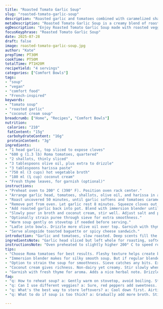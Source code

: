 ```yaml
---
title: "Roasted Tomato Garlic Soup"
slug: "roasted-tomato-garlic-soup"
description: "Roasted garlic and tomatoes combined with caramelized shallots, roasted red peppers added for sweetness. Olive oil and harissa paste bring depth. Slow roasting softens all. Pureed to creamy texture, tempered with vegetable broth and coconut cream for richness. Fresh thyme replaces basil as garnish. Soup reheats well, flavors meld overnight. Serve with toasted baguette or spiced cheese sandwich."
metaDescription: "Roasted Tomato Garlic Soup is a creamy blend of roasted garlic, tomatoes, and sweet shallots. Perfect warmth for any meal, hearty yet light."
ogDescription: "Enjoy Roasted Tomato Garlic Soup made with roasted veggies and coconut cream. A warming dish that blends comfort and unique flavor perfectly."
focusKeyphrase: "Roasted Tomato Garlic Soup"
date: 2025-07-28
draft: false
image: roasted-tomato-garlic-soup.jpg
author: "Kate"
prepTime: PT30M
cookTime: PT50M
totalTime: PT1H20M
recipeYield: "4 servings"
categories: ["Comfort Bowls"]
tags:
- "soup"
- "vegan"
- "comfort food"
- "French-inspired"
keywords:
- "tomato soup"
- "roasted garlic"
- "coconut cream soup"
breadcrumb: ["Home", "Recipes", "Comfort Bowls"]
nutrition: 
 calories: "210"
 fatContent: "15g"
 carbohydrateContent: "16g"
 proteinContent: "3g"
ingredients:
- "1 head garlic, top sliced to expose cloves"
- "600 g (1.3 lb) Roma tomatoes, quartered"
- "2 shallots, thinly sliced"
- "3 tablespoons olive oil, plus extra to drizzle"
- "3 tablespoons harissa paste"
- "750 ml (3 cups) hot vegetable broth"
- "180 ml (¾ cup) coconut cream"
- "Fresh thyme leaves, for garnish (optional)"
instructions:
- "Preheat oven to 200° C (390° F). Position oven rack center."
- "Arrange garlic head, tomatoes, shallots, olive oil, and harissa in an ovenproof pot or Dutch oven. Season with salt and pepper, toss to coat."
- "Roast uncovered 50 minutes, until garlic softens and tomatoes caramelize slightly."
- "Remove pot from oven. Let garlic rest 8 minutes. Squeeze cloves out, discard skins."
- "Add roasted garlic back into pot. Blend with immersion blender until silky smooth."
- "Slowly pour in broth and coconut cream, stir well. Adjust salt and pepper to taste."
- "Optionally strain puree through sieve for extra smoothness."
- "Warm soup gently on stovetop if needed before serving."
- "Ladle into bowls. Drizzle more olive oil over top. Garnish with thyme leaves."
- "Serve alongside toasted baguette or spicy cheese sandwich."
introduction: "Garlic and tomatoes, slow roasted. Deep scents fill the kitchen. Shallots take caramelized turns, roasted red peppers slip in for sweetness. Harissa adds smoky heat not overpowering but clear. Puree thick but not heavy. Coconut cream cools and rounds, no dairy needed. A few thyme leaves freshen at the end. No basil here. Warm, rustic, easy to make. Great as light meal or first course. Piping hot from stove or the next day, flavors have settled. A simple toast on the side or cheese sandwich, ideal partners. Rushed days or slow evenings."
ingredientsNote: "Garlic head sliced but left whole for roasting, softens to buttery texture. Roma tomatoes preferred for their fleshiness and fewer seeds. Shallots swap for red onions to add milder sweetness after roasting. Harissa paste replaces tomato paste bringing smoky depth with gentle heat. Olive oil crucial both for roasting and finishing drizzle. Coconut cream used instead of dairy cream, subtle flavor difference, great for lactose intolerance. Vegetable broth makes this vegan-friendly. Thyme leaves used for herbal lift instead of basil traditionally paired."
instructionsNote: "Oven preheated to slightly higher 200° C to speed roasting, time shortened to 50 minutes. Roast tomatoes and garlic in covered Dutch oven to intensify flavors and keep moisture but uncovered for light caramelization on top. Rest garlic briefly to cool and make pressing easier. Immersion blender yields finest texture but regular blender okay in batches. Adjust seasoning after blending, salt helps bring out sweetness. Passing through sieve optional but recommended for ultra smooth finish. Warm slowly to avoid separating coconut cream. Serve drizzled with olive oil for extra silkiness and fresh thyme for aroma."
tips:
- "Choose Roma tomatoes for best results. Fleshy texture helps create body in soup. Fresh garlic is key for deep flavor. Roasting garlic softens it. Wait for those cloves to cool a bit before squeezing out."
- "Immersion blender makes for silky smooth soup. But if regular blender used, blend in batches. Watch for splattering. Adjust salt after blending. It brings out natural sweetness of tomatoes."
- "Option to strain the soup for smoothness. Sieve catches any bits. Extra step adds a little more time. Wind up with velvety texture. Taste testers will appreciate."
- "Coconut cream gives richness. Non-dairy yet creamy. Stir slowly when adding to avoid separation. Warm slowly on stove. No direct heat. Maintain creaminess."
- "Garnish with fresh thyme for aroma. Adds a nice herbal note. Drizzle of olive oil on top enhances flavor. Toasted baguette pairs well. Spicy cheese sandwich makes a perfect side."
faq:
- "q: How to reheat soup? a: Gently warm on stovetop, avoid boiling. Stir regularly. Keeps coconut cream in check. Great flavors meld overnight too."
- "q: Can I use different veggies? a: Sure, red peppers add sweetness. Zucchini could work too. Just keep roasting time in mind. Texture matters."
- "q: What's the best way to store leftovers? a: Cool down first. Airtight container, fridge is ideal. Should last three days. Can freeze too, but watch flavor."
- "q: What to do if soup is too thick? a: Gradually add more broth. Stir as you go. Fix texture easily. Balancing is crucial."

---
```


